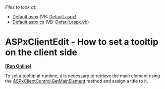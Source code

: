 <!-- default file list -->
*Files to look at*:

* [Default.aspx](./CS/WebSite/Default.aspx) (VB: [Default.aspx](./VB/WebSite/Default.aspx))
* [Default.aspx.cs](./CS/WebSite/Default.aspx.cs) (VB: [Default.aspx.vb](./VB/WebSite/Default.aspx.vb))
<!-- default file list end -->
# ASPxClientEdit - How to set a tooltip on the client side
<!-- run online -->
**[[Run Online]](https://codecentral.devexpress.com/e4148/)**
<!-- run online end -->


<p>To set a tooltip at runtime, it is necessary to retrieve the main element using the <a href="http://documentation.devexpress.com/#AspNet/DevExpressWebASPxClassesScriptsASPxClientControl_GetMainElementtopic"><u>ASPxClientControl.GetMainElement</u></a> method and assign a title to it.</p><p></p>

<br/>



